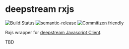 # deepstream rxjs

[![Build Status](https://travis-ci.org/garlictech/deepstream-rxjs.svg?branch=master)](https://travis-ci.org/garlictech/deepstream-rxjs)
[![semantic-release](https://img.shields.io/badge/%20%20%F0%9F%93%A6%F0%9F%9A%80-semantic--release-e10079.svg)](https://github.com/semantic-release/semantic-release)
[![Commitizen friendly](https://img.shields.io/badge/commitizen-friendly-brightgreen.svg)](http://commitizen.github.io/cz-cli/)

Rxjs wrapper for [deepstream Javascript Client](https://deepstreamhub.com/docs/client-js/client/).

TBD
